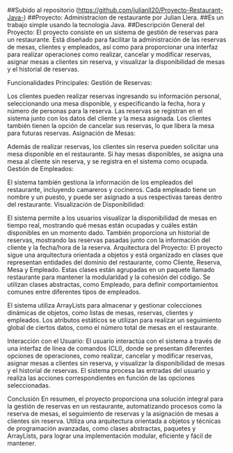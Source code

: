 ##Subido al repositorio (https://github.com/julianll20/Proyecto-Restaurant-Java-)
##Proyecto: Administracion de restaurante por Julian Llera.
##Es un trabajo simple usando la tecnologia Java.
##Descripción General del Proyecto:
El proyecto consiste en un sistema de gestión de reservas para un restaurante. Está diseñado para facilitar la administración de las reservas de mesas, clientes y empleados, así como para proporcionar una interfaz para realizar operaciones como realizar, cancelar y modificar reservas, asignar mesas a clientes sin reserva, y visualizar la disponibilidad de mesas y el historial de reservas.

Funcionalidades Principales:
Gestión de Reservas:

Los clientes pueden realizar reservas ingresando su información personal, seleccionando una mesa disponible, y especificando la fecha, hora y número de personas para la reserva.
Las reservas se registran en el sistema junto con los datos del cliente y la mesa asignada.
Los clientes también tienen la opción de cancelar sus reservas, lo que libera la mesa para futuras reservas.
Asignación de Mesas:

Además de realizar reservas, los clientes sin reserva pueden solicitar una mesa disponible en el restaurante.
Si hay mesas disponibles, se asigna una mesa al cliente sin reserva, y se registra en el sistema como ocupada.
Gestión de Empleados:

El sistema también gestiona la información de los empleados del restaurante, incluyendo camareros y cocineros.
Cada empleado tiene un nombre y un puesto, y puede ser asignado a sus respectivas tareas dentro del restaurante.
Visualización de Disponibilidad:

El sistema permite a los usuarios visualizar la disponibilidad de mesas en tiempo real, mostrando qué mesas están ocupadas y cuáles están disponibles en un momento dado.
También proporciona un historial de reservas, mostrando las reservas pasadas junto con la información del cliente y la fecha/hora de la reserva.
Arquitectura del Proyecto:
El proyecto sigue una arquitectura orientada a objetos y está organizado en clases que representan entidades del dominio del restaurante, como Cliente, Reserva, Mesa y Empleado. Estas clases están agrupadas en un paquete llamado restaurante para mantener la modularidad y la cohesión del código. Se utilizan clases abstractas, como Empleado, para definir comportamientos comunes entre diferentes tipos de empleados.

El sistema utiliza ArrayLists para almacenar y gestionar colecciones dinámicas de objetos, como listas de mesas, reservas, clientes y empleados. Los atributos estáticos se utilizan para realizar un seguimiento global de ciertos datos, como el número total de mesas en el restaurante.

Interacción con el Usuario:
El usuario interactúa con el sistema a través de una interfaz de línea de comandos (CLI), donde se presentan diferentes opciones de operaciones, como realizar, cancelar y modificar reservas, asignar mesas a clientes sin reserva, y visualizar la disponibilidad de mesas y el historial de reservas. El sistema procesa las entradas del usuario y realiza las acciones correspondientes en función de las opciones seleccionadas.

Conclusión
En resumen, el proyecto proporciona una solución integral para la gestión de reservas en un restaurante, automatizando procesos como la reserva de mesas, el seguimiento de reservas y la asignación de mesas a clientes sin reserva. Utiliza una arquitectura orientada a objetos y técnicas de programación avanzadas, como clases abstractas, paquetes y ArrayLists, para lograr una implementación modular, eficiente y fácil de mantener.
